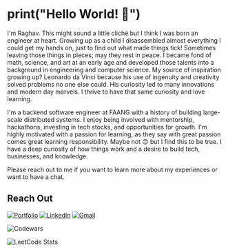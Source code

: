<!--
**raghavthakur/raghavthakur** is a ✨ _special_ ✨ repository because its `README.md` (this file) appears on your GitHub profile.

Here are some ideas to get you started:

- 🔭 I’m currently working on ...
- 🌱 I’m currently learning ...
- 👯 I’m looking to collaborate on ...
- 🤔 I’m looking for help with ...
- 💬 Ask me about ...
- 📫 How to reach me: ...
- 😄 Pronouns: ...
- ⚡ Fun fact: ...
-->

# print("Hello World! 👋")
I'm Raghav. This might sound a little cliché but I think I was born an engineer at heart. Growing up as a child I disassembled almost everything I could get my hands on, just to find out what made things tick! Sometimes leaving those things in pieces; may they rest in peace. I became fond of math, science, and art at an early age and developed those talents into a background in engineering and computer science. My source of inspiration growing up? Leonardo da Vinci because his use of ingenuity and creativity solved problems no one else could. His curiosity led to many innovations and modern day marvels. I thrive to have that same curiosity and love learning.

I'm a backend software engineer at FAANG with a history of building large-scale distributed systems. I enjoy being involved with mentorship, hackathons, investing in tech stocks, and opportunities for growth. I'm highly motivated with a passion for learning, as they say with great passion comes great learning responsibility. Maybe not 😉 but I find this to be true. I have a deep curiosity of how things work and a desire to build tech, businesses, and knowledge.

Please reach out to me if you want to learn more about my experiences or want to have a chat.

## Reach Out
[![Portfolio](https://img.shields.io/badge/Portfolio-%23000000.svg?style=for-the-badge&logo=firefox&logoColor=#FF7139)](https://www.raghavthakur.dev) 	[![LinkedIn](https://img.shields.io/badge/linkedin-%230077B5.svg?style=for-the-badge&logo=linkedin&logoColor=white)](https://www.linkedin.com/in/raghavthakur/)  [![Gmail](https://img.shields.io/badge/Gmail-D14836?style=for-the-badge&logo=gmail&logoColor=white)](mailto:raghav.thakur.rt.20@gmail.com)

![Codewars](https://github.r2v.ch/codewars?user=raghavthakur&name=true&top_languages=true&stroke=%23b362ff&theme=gradient_midnight_puple)

![LeetCode Stats](https://leetcard.jacoblin.cool/raghav_thakur?theme=wtf&font=Source%20Code%20Pro&ext=heatmap)
